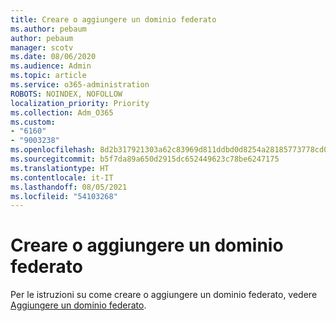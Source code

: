 ```yaml
---
title: Creare o aggiungere un dominio federato
ms.author: pebaum
author: pebaum
manager: scotv
ms.date: 08/06/2020
ms.audience: Admin
ms.topic: article
ms.service: o365-administration
ROBOTS: NOINDEX, NOFOLLOW
localization_priority: Priority
ms.collection: Adm_O365
ms.custom:
- "6160"
- "9003238"
ms.openlocfilehash: 8d2b317921303a62c83969d811ddbd0d8254a28185773778cd0432e7d5ce7eb4
ms.sourcegitcommit: b5f7da89a650d2915dc652449623c78be6247175
ms.translationtype: HT
ms.contentlocale: it-IT
ms.lasthandoff: 08/05/2021
ms.locfileid: "54103268"
---
```

# <a name="creating-or-adding-a-federated-domain"></a>Creare o aggiungere un dominio federato

Per le istruzioni su come creare o aggiungere un dominio federato, vedere [Aggiungere un dominio federato](https://docs.microsoft.com/azure/active-directory/hybrid/how-to-connect-fed-management#addfeddomain).